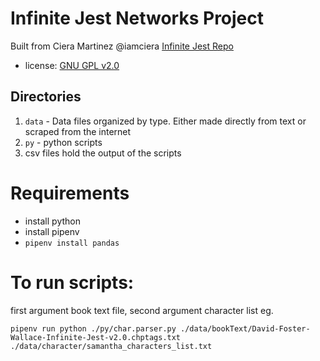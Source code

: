 # Infinite Jest Networks Project

Built from Ciera Martinez @iamciera [Infinite Jest Repo](https://github.com/iamciera/infiniteJest)
- license: [GNU GPL v2.0](http://choosealicense.com/licenses/gpl-2.0/)


## Directories

1. `data` - Data files organized by type.  Either made directly from text or scraped from the internet
2. `py` - python scripts
3. csv files hold the output of the scripts

# Requirements
- install python
- install pipenv
- `pipenv install pandas`

# To run scripts:
first argument book text file, second argument character list
eg.
```
pipenv run python ./py/char.parser.py ./data/bookText/David-Foster-Wallace-Infinite-Jest-v2.0.chptags.txt ./data/character/samantha_characters_list.txt
```
